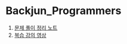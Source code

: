 # Backjun_Programmers


<ol>
  <li><a href="https://www.notion.so/a862865551174af6a8dc2e5bf160d100">문제 풀이 정리 노트</a></li>
  <li><a href="">복습 강의 영상</a></li>
</ol>

